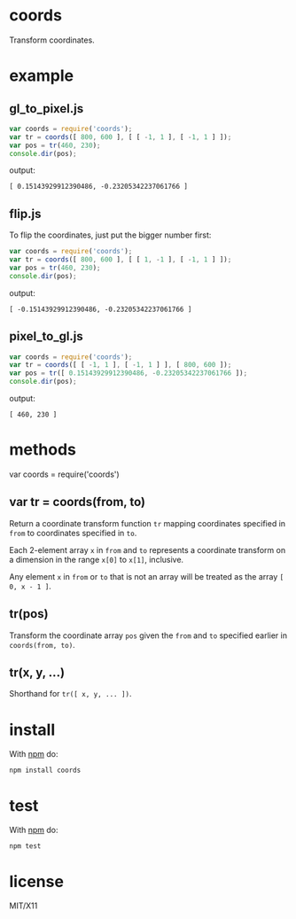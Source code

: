coords
======

Transform coordinates.

example
=======

gl_to_pixel.js
--------------

``` js
var coords = require('coords');
var tr = coords([ 800, 600 ], [ [ -1, 1 ], [ -1, 1 ] ]);
var pos = tr(460, 230);
console.dir(pos);
```

output:

```
[ 0.15143929912390486, -0.23205342237061766 ]
```

flip.js
-------

To flip the coordinates, just put the bigger number first:

``` js
var coords = require('coords');
var tr = coords([ 800, 600 ], [ [ 1, -1 ], [ -1, 1 ] ]);
var pos = tr(460, 230);
console.dir(pos);
```

output:

```
[ -0.15143929912390486, -0.23205342237061766 ]
```

pixel_to_gl.js
--------------

``` js
var coords = require('coords');
var tr = coords([ [ -1, 1 ], [ -1, 1 ] ], [ 800, 600 ]);
var pos = tr([ 0.15143929912390486, -0.23205342237061766 ]);
console.dir(pos);
```

output:

```
[ 460, 230 ]
```

methods
=======

var coords = require('coords')

var tr = coords(from, to)
-------------------------

Return a coordinate transform function `tr` mapping coordinates specified in
`from` to coordinates specified in `to`.

Each 2-element array `x` in `from` and `to` represents a coordinate transform on
a dimension in the range `x[0]` to `x[1]`, inclusive.

Any element `x` in `from` or `to` that is not an array will be treated as the
array `[ 0, x - 1 ]`.

tr(pos)
-------

Transform the coordinate array `pos` given the `from` and `to` specified earlier
in `coords(from, to)`.

tr(x, y, ...)
-------------

Shorthand for `tr([ x, y, ... ])`.

install
=======

With [npm](http://npmjs.org) do:

```
npm install coords
````

test
====

With [npm](http://npmjs.org) do:

```
npm test
```

license
=======

MIT/X11
